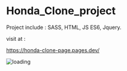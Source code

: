 # Honda_Clone_project

Project include : SASS, HTML, JS ES6, Jquery.

visit at : 


https://honda-clone-page.pages.dev/

![loading](https://user-images.githubusercontent.com/75282610/158703378-7122a198-c3c1-46e0-85f5-6bd0988ebb7b.gif)
